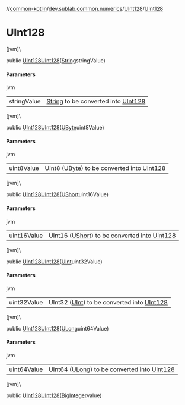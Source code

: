 //[common-kotlin](../../../index.md)/[dev.sublab.common.numerics](../index.md)/[UInt128](index.md)/[UInt128](-u-int128.md)

# UInt128

[jvm]\

public [UInt128](index.md)[UInt128](-u-int128.md)([String](https://docs.oracle.com/javase/8/docs/api/java/lang/String.html)stringValue)

#### Parameters

jvm

| | |
|---|---|
| stringValue | [String](https://kotlinlang.org/api/latest/jvm/stdlib/kotlin/-string/index.html) to be converted into [UInt128](index.md) |

[jvm]\

public [UInt128](index.md)[UInt128](-u-int128.md)([UByte](https://kotlinlang.org/api/latest/jvm/stdlib/kotlin/-u-byte/index.html)uint8Value)

#### Parameters

jvm

| | |
|---|---|
| uint8Value | UInt8 ([UByte](https://kotlinlang.org/api/latest/jvm/stdlib/kotlin/-u-byte/index.html)) to be converted into [UInt128](index.md) |

[jvm]\

public [UInt128](index.md)[UInt128](-u-int128.md)([UShort](https://kotlinlang.org/api/latest/jvm/stdlib/kotlin/-u-short/index.html)uint16Value)

#### Parameters

jvm

| | |
|---|---|
| uint16Value | UInt16 ([UShort](https://kotlinlang.org/api/latest/jvm/stdlib/kotlin/-u-short/index.html)) to be converted into [UInt128](index.md) |

[jvm]\

public [UInt128](index.md)[UInt128](-u-int128.md)([UInt](https://kotlinlang.org/api/latest/jvm/stdlib/kotlin/-u-int/index.html)uint32Value)

#### Parameters

jvm

| | |
|---|---|
| uint32Value | UInt32 ([UInt](https://kotlinlang.org/api/latest/jvm/stdlib/kotlin/-u-int/index.html)) to be converted into [UInt128](index.md) |

[jvm]\

public [UInt128](index.md)[UInt128](-u-int128.md)([ULong](https://kotlinlang.org/api/latest/jvm/stdlib/kotlin/-u-long/index.html)uint64Value)

#### Parameters

jvm

| | |
|---|---|
| uint64Value | UInt64 ([ULong](https://kotlinlang.org/api/latest/jvm/stdlib/kotlin/-u-long/index.html)) to be converted into [UInt128](index.md) |

[jvm]\

public [UInt128](index.md)[UInt128](-u-int128.md)([BigInteger](https://docs.oracle.com/javase/8/docs/api/java/math/BigInteger.html)value)
